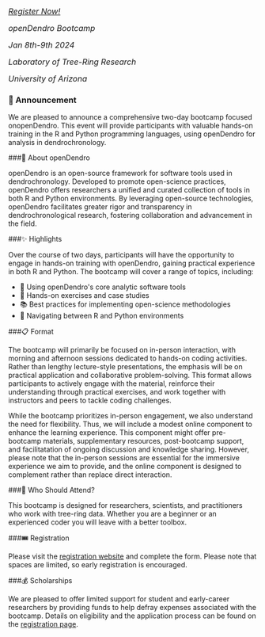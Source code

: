 <font size= "3">[*Register Now!*](https://docs.google.com/forms/d/e/1FAIpQLSf2ijN-X3eo9qA0ZCQYeRFDL2GVR3sHZvPp7uknwNd-05zGBg/viewform?usp=sf_link)</font>

<font size= "3">*openDendro Bootcamp*</font>

<font size= "3">*Jan 8th-9th 2024*</font>

<font size= "3">*Laboratory of Tree-Ring Research*</font>

<font size= "3">  *University of Arizona*</font>

### 📢 Announcement 

We are pleased to announce a comprehensive two-day bootcamp focused onopenDendro. This event will provide participants with valuable hands-on training in the R and Python programming languages, using openDendro for analysis in dendrochronology.

###🌲 About openDendro 

openDendro is an open-source framework for software tools used in dendrochronology. Developed to promote open-science practices, openDendro offers researchers a unified and curated collection of tools in both R and Python environments. By leveraging open-source technologies, openDendro facilitates greater rigor and transparency in dendrochronological research, fostering collaboration and advancement in the field.

###✨ Highlights

Over the course of two days, participants will have the opportunity to engage in hands-on training with openDendro, gaining practical experience in both R and Python. The bootcamp will cover a range of topics, including:

+ 🌳 Using openDendro's core analytic software tools
+ 🔧 Hands-on exercises and case studies
+ 📚 Best practices for implementing open-science methodologies
+ 🔄 Navigating between R and Python environments


###📋 Format

The bootcamp will primarily be focused on in-person interaction, with morning and afternoon sessions dedicated to hands-on coding activities. Rather than lengthy lecture-style presentations, the emphasis will be on practical application and collaborative problem-solving. This format allows participants to actively engage with the material, reinforce their understanding through practical exercises, and work together with instructors and peers to tackle coding challenges.

While the bootcamp prioritizes in-person engagement, we also understand the need for flexibility. Thus, we will include a modest online component to enhance the learning experience. This component might offer pre-bootcamp materials, supplementary resources, post-bootcamp support, and facilitatation of ongoing discussion and knowledge sharing. However, please note that the in-person sessions are essential for the immersive experience we aim to provide, and the online component is designed to complement rather than replace direct interaction.

###💼 Who Should Attend? 

This bootcamp is designed for researchers, scientists, and practitioners who work with tree-ring data. Whether you are a beginner or an experienced coder you will leave with a better toolbox.

###🎟️ Registration

Please visit the [registration website](https://docs.google.com/forms/d/e/1FAIpQLSf2ijN-X3eo9qA0ZCQYeRFDL2GVR3sHZvPp7uknwNd-05zGBg/viewform?usp=sf_link) and complete the form. Please note that spaces are limited, so early registration is encouraged.

###💰 Scholarships 

We are pleased to offer limited support for student and early-career researchers by providing funds to help defray expenses associated with the bootcamp. Details on eligibility and the application process can be found on the [registration page](https://docs.google.com/forms/d/e/1FAIpQLSf2ijN-X3eo9qA0ZCQYeRFDL2GVR3sHZvPp7uknwNd-05zGBg/viewform?usp=sf_link).

